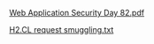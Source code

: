 [Web Application Security Day 82.pdf](https://github.com/fengsujie/Web-Application-Security-Day-82/files/10039347/Web.Application.Security.Day.82.pdf)



[H2.CL request smuggling.txt](https://github.com/fengsujie/Web-Application-Security-Day-82/files/10039349/H2.CL.request.smuggling.txt)



